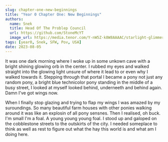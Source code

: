 ```yaml
---
slug: chapter-one-new-beginnings
title: "Year 0 Chapter One: New Beginnings"
authors:
  name: Snek
  title: Head Of The Problep Council
  url: https://github.com/StoneMcYT
  image_url: https://media.tenor.com/Y-nW5Z-k8W8AAAAC/starlight-glimmer-blep.gif
tags: [year0, Snek, SFW, Pov, USA]
date: 2023-08-05
---
```



It was one dark morning where I woke up in some unkown cave with a bright shining glowing orb in the center. I rubbed my eyes and walked straight into the glowing light unsure of where it lead to or even why I walked towards it. Stepping through that portal I became a pony not just any random pony, a bright blue technicolor pony standing in the middle of a busy street, I looked at myself looked behind, underneeth and behind again. Damn I've got wings now.

When I finally stop glazing and trying to flap my wings I was amazed by my suroundings. So many beautiful farm houses with other ponies walking around it was like an explosin of all pony sensnes. Then I realised, oh buck. I'm small  I'm a foal. A young young young foal. I stood up and galoped on the cobblestone streets to the outskirts of the city. I needed someplace to think as well as rest to figure out what the hay this world is and what am I doing here.